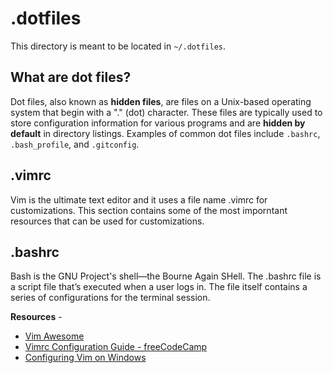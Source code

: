 # .dotfiles

This directory is meant to be located in `~/.dotfiles`.

## What are dot files?

Dot files, also known as **hidden files**, are files on a Unix-based operating system that begin with a "." (dot) character. These files are typically used to store configuration information for various programs and are **hidden by default** in directory listings. Examples of common dot files include `.bashrc`, `.bash_profile`, and `.gitconfig`.

## .vimrc

Vim is the ultimate text editor and it uses a file name .vimrc for customizations. This section contains some of the most imporntant resources that can be used for customizations.

## .bashrc

Bash is the GNU Project's shell—the Bourne Again SHell.
The .bashrc file is a script file that’s executed when a user logs in. The file itself contains a series of configurations for the terminal session.

**Resources** -
 - [Vim Awesome](https://vimawesome.com) 
 - [Vimrc Configuration Guide - freeCodeCamp](https://www.freecodecamp.org/news/vimrc-configuration-guide-customize-your-vim-editor/)
 - [Configuring Vim on Windows](https://quakkels.com/posts/configuring-vim-when-using-git-bash/)
